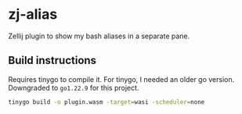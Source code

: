 # zj-alias

Zellij plugin to show my bash aliases in a separate pane.

## Build instructions

Requires tinygo to compile it. For tinygo, I needed an older go version. Downgraded to `go1.22.9` for this project.

```bash
tinygo build -o plugin.wasm -target=wasi -scheduler=none
```
